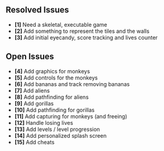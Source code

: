 ## Resolved Issues ##
- **[1]** Need a skeletal, executable game
- **[2]** Add something to represent the tiles and the walls
- **[3]** Add initial eyecandy, score tracking and lives counter

## Open Issues ##
- **[4]** Add graphics for monkeys
- **[5]** Add controls for the monkeys
- **[6]** Add bananas and track removing bananas
- **[7]** Add aliens
- **[8]** Add pathfinding for aliens
- **[9]** Add gorillas
- **[10]** Add pathfinding for gorillas
- **[11]** Add capturing for monkeys (and freeing)
- **[12]** Handle losing lives
- **[13]** Add levels / level progression
- **[14]** Add personalized splash screen
- **[15]** Add cheats
